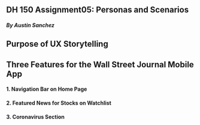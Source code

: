 ## DH 150 Assignment05: Personas and Scenarios
##### By Austin Sanchez


## Purpose of UX Storytelling


## Three Features for the Wall Street Journal Mobile App
#### 1. Navigation Bar on Home Page


#### 2. Featured News for Stocks on Watchlist


#### 3. Coronavirus Section
